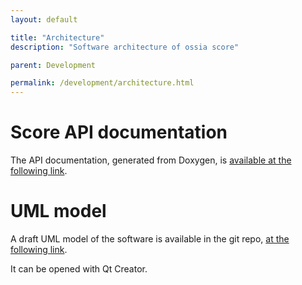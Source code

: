 ```yaml
---
layout: default

title: "Architecture"
description: "Software architecture of ossia score"

parent: Development

permalink: /development/architecture.html
---
```


# Score API documentation

The API documentation, generated from Doxygen, is [available at the following link](https://ossia.io/score-api-docs/).

# UML model

A draft UML model of the software is available in the git repo, [at the following link](https://github.com/ossia/score/blob/master/docs/Models/score.qmodel).

It can be opened with Qt Creator. 